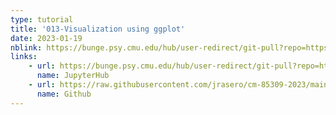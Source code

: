 ```yaml
---
type: tutorial
title: '013-Visualization using ggplot'
date: 2023-01-19
nblink: https://bunge.psy.cmu.edu/hub/user-redirect/git-pull?repo=https%3A%2F%2Fgithub.com%2Fjrasero%2Fcm-85309-2023&branch=main&urlpath=tree%2Fcm-85309-2023%2Ftutorials%2Fweek-1%2F013-Data_Visualization-intro_to_ggplot.ipynb
links:
    - url: https://bunge.psy.cmu.edu/hub/user-redirect/git-pull?repo=https%3A%2F%2Fgithub.com%2Fjrasero%2Fcm-85309-2023&branch=main&urlpath=tree%2Fcm-85309-2023%2Ftutorials%2Fweek-1%2F013-Data_Visualization-intro_to_ggplot.ipynb
      name: JupyterHub
    - url: https://raw.githubusercontent.com/jrasero/cm-85309-2023/main/tutorials/week-1/013-Data_Visualization-intro_to_ggplot.ipynb
      name: Github
---
```

